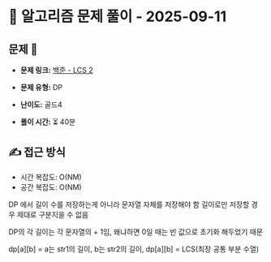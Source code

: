 # 📝 알고리즘 문제 풀이 - 2025-09-11

## 문제 📖

- **문제 링크:** [백준 - LCS 2](https://www.acmicpc.net/problem/9252)

- **문제 유형:** DP

- **난이도:** 골드4

- **풀이 시간:** ⏳ 40분

## ✍ 접근 방식

- 시간 복잡도: O(NM)
- 공간 복잡도: O(NM)

DP 에서 길이 수를 저장하는게 아니라 문자열 자체를 저장해야 함
길이로만 저장할 경우 제대로 구분지을 수 없음

DP의 각 길이는 각 문자열의 + 1임, 왜냐하면 0일 때는 빈 값으로 초기화 해두었기 때문

dp[a][b] = a는 str1의 길이, b는 str2의 길이, dp[a][b] = LCS(최장 공통 부분 수열)
